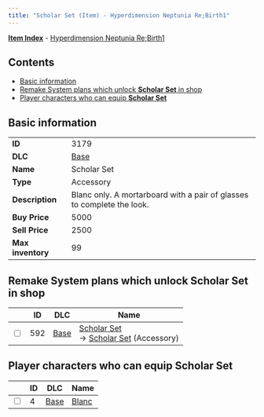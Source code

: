```yaml
---
title: "Scholar Set (Item) - Hyperdimension Neptunia Re;Birth1"
---
```


[**Item Index**](/neptunia/rb1/item/index.html) - [Hyperdimension Neptunia Re;Birth1](/neptunia/rb1)

## Contents

- [Basic information](#basic-information)
- [Remake System plans which unlock **Scholar Set** in shop](#remake-system-plans-which-unlock-scholar-set-in-shop)
- [Player characters who can equip **Scholar Set**](#player-characters-who-can-equip-scholar-set)

## Basic information

|   |   |
| -- | -- |
| **ID** | 3179 |
| **DLC** | [Base](/neptunia/rb1/dlc/1-base.html) |
| **Name** | Scholar Set |
| **Type** | Accessory |
| **Description** | Blanc only. A mortarboard with a pair of glasses to complete the look. |
| **Buy Price** | 5000 |
| **Sell Price** | 2500 |
| **Max inventory** | 99 |


## Remake System plans which unlock **Scholar Set** in shop

|    | ID | DLC | Name |
| -- | -- | --- | ---- |
| <input type="checkbox" id="rb1-remake-1-592" class="trackbox" /> | 592 | [Base](/neptunia/rb1/dlc/1-base.html) | [Scholar Set](/neptunia/rb1/remake/1-592-scholar-set.html)<br /> → [Scholar Set](/neptunia/rb1/item/1-3179-scholar-set.html) (Accessory) |


## Player characters who can equip **Scholar Set**

|    | ID | DLC | Name |
| -- | -- | --- | ---- |
| <input type="checkbox" id="rb1-player-1-4" class="trackbox" /> | 4 | [Base](/neptunia/rb1/dlc/1-base.html) | [Blanc](/neptunia/rb1/player/1-4-blanc.html) |
